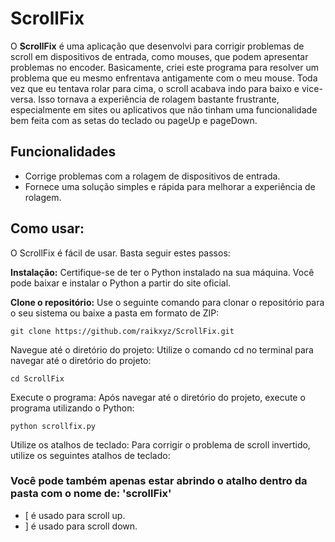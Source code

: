 # ScrollFix
O **ScrollFix** é uma aplicação que desenvolvi para corrigir problemas de scroll em dispositivos de entrada, como mouses, que podem apresentar problemas no encoder. Basicamente, criei este programa para resolver um problema que eu mesmo enfrentava antigamente com o meu mouse. Toda vez que eu tentava rolar para cima, o scroll acabava indo para baixo e vice-versa. Isso tornava a experiência de rolagem bastante frustrante, especialmente em sites ou aplicativos que não tinham uma funcionalidade bem feita com as setas do teclado ou pageUp e pageDown.

## Funcionalidades
- Corrige problemas com a rolagem de dispositivos de entrada.
- Fornece uma solução simples e rápida para melhorar a experiência de rolagem.

## Como usar:
O ScrollFix é fácil de usar. Basta seguir estes passos:

**Instalação:** Certifique-se de ter o Python instalado na sua máquina. Você pode baixar e instalar o Python a partir do site oficial.

**Clone o repositório:** Use o seguinte comando para clonar o repositório para o seu sistema ou baixe a pasta em formato de ZIP:

```
git clone https://github.com/raikxyz/ScrollFix.git
```
Navegue até o diretório do projeto: Utilize o comando cd no terminal para navegar até o diretório do projeto:

```
cd ScrollFix
```
Execute o programa: Após navegar até o diretório do projeto, execute o programa utilizando o Python:

```
python scrollfix.py
```
Utilize os atalhos de teclado: Para corrigir o problema de scroll invertido, utilize os seguintes atalhos de teclado:

### Você pode também apenas estar abrindo o atalho dentro da pasta com o nome de: 'scrollFix'


- [ é usado para scroll up.
- ] é usado para scroll down.
